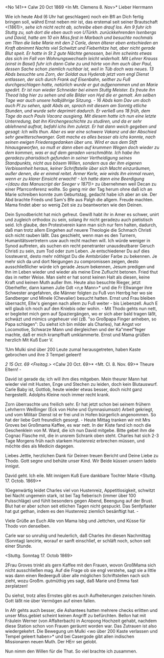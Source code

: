 <No 141>* Calw 20 Oct 1869
 <In Mt. Clemens 8. Nov>*
Lieber Herrmann

Wie ich heute Abd (6 Uhr hat geschlagen) noch ein Bfl an Dich fertig bringen soll, währd Ernst neben mir ist, das erstemal seit seiner Brautschaft <(1861)>*, sehe ich nicht recht ab, schreibe eben drauf los. Am 9 fuhr ich Stuttg zu, sah dort die eben auch von UTürkh. zurückkehrenden Isenbergs und David, hatte am 10 ein Miss.fest in Marbach und besuchte nochmals am 11ten die liebe Marie mit den 2 Carle, deren älterer eben entschieden an Kraft abnimmt Nachts viel Schwitzt und Fieberhitze hat, aber nicht gerade Blut speit. Er hatte in St 2 gute Nächte genossen, bei ihm scheints etwas das sich im Fall von Wohnungswechseln leicht widerholt. Mit Lehrer Krauss (einst in Basel) fuhr ich dann Calw zu und hörte von ihm auch über Paul, dessen Sache schon ziemlich ruchbar ist, weil in Tüb doch was neues. 13 Abds besuchte uns Zorn, der Soldat aus Hyderab jetzt vom engl Dienst entlassen, der sich durch Frank auf Eisenbahn, seither zu Fuß durchgeschlagen hatte, natürlich wurde er gut aufgenommen und an Marie spedirt. Er ist nun wieder Schneider bei einem Stuttg Meister. Es freute ihn Theod Isbg hier zu sehen und alle Bilder von Hyd die er gemalt. Am selben Tage war auch unsere halbjährige Sitzung. - 16 Abds kam Dav um doch auch Pl zu sehen, spät Abds an, sprach mit diesem am Sonntg etliche Stunden, und wurde sehr deprimirt dadurch. Er verließ uns 18 früh, dem Tage da auch Pauls Vacanz ausgieng. Mit diesem hatte ich nun eine letzte Unterredung, bat ihn Kirchengeschichte zu studiren, und da er sehr ablehnend auftrat, befahl ichs ihm zuletzt. Er hat dann weich gegeben und gesagt: Ich wills thun. Aber es war eine schwere Vakanz und der Abschied sehr gewitterschwanger. Gott mache es alles besser als ichs konnte, nach seinen ewigen Friedensgedanken über uns. Wird er aus dem Stift hinausgeworfen, so muß er dann eben auf krummen Wegen doch wieder zu dem kommen, was er auf dem geraden verschmähte. Ich habe ihn geradezu pharisäisch gefunden in seiner Vertheidigung seines Standpunkts, nicht aus bösem Willen, sondern aus der ihm eigenen Verbissenheit heraus, keiner Schriftstelle über sich Macht einzuräumen, außer denen, die er einmal reitet. Armer Kerle, wie wirds ihn einmal reuen, wenn er zu klarer Einsicht erwacht! - Ich hatte dann eine Beerdigung <(dazu das Manuscript der Seeger v 1871)>* zu übernehmen weil Decan zu einer Pfarrconferenz wollte. So gieng mir der Tag herum ohne daß ich an Marie schreiben konnte zum Geburtstag, gedacht habe ich aber an sie. Der Abd brachte Frieds und Sam's Bfe aus Palgh die allgem. Freude machten. Mama findet aber so wenig Zeit sie zu beantworten wie den Deinen.

Dein Synodbericht hat mich gefreut. Gewiß habt ihr in Amer es schwer, unirt und zugleich orthodox zu sein, solang ihr nicht geradezu auch pietistisch seid. Ich glaube, den Protestverein kann man sich nur fern halten, dadurch, daß man trotz allem Eingehen auf neuere Theologie die Schmach Christi sich nicht rauben läßt. Das geschieht, wenn man es den Turnern, Humanitätsvertretern usw auch recht machen will. Ich würde weniger in Synod auftreten, als suchen ein recht penetranter unausdeutbarer Geruch Christi zu sein, zum Tod oder zum Leben. Je entschiedener Du auf dies lossteuerst, desto mehr nöthigst Du die Amtsbrüder Farbe zu bekennen. Je mehr sich da und dort Neigungen zu compromissen zeigen, desto ausschließlicher würde ich gerade Jesum bekennen, Jesum predigen und Ihn im Leben wieder und wieder als meine Eine Zuflucht betonen. Fried thut das in netter Weise. Man sieht er hat sonst keinen Halt als diesen, keine Kraft und keinen Muth außer Ihm. 
Heute also besuchte Rieger, jetzt Oberhelfer, dann kamen Julie Gdt <n‚e Mann>* und die Fr Ellwanger ihre Schwester angefahren, die Männer folgten zu Fuß von Herrbg her wo sie Sandberger und Minele (Chevalier) besucht hatten. Ernst und Frau bleiben übernacht, Ellw's giengen nach allem zu Fuß weiter - bis Liebenzell. Auch E will glaub ich noch auf den Kniebis oder wohin. - Mit Thodo gehts nun nett, er begleitet mich gern auf Spaziergängen, wo er sich aber bald tragen läßt, schwäzt und mimics ungeheuer viel (zB. "so Großpapa Finger anheben, so Papa schlagen": Du siehst ich bin milder als Charles), hat Angst vor Locomotive, Schwarze Mann und dergleichen und der Ka"meel"feger machte, daß er mich krampfhaft umklammerte. 
 Ernst und Mama grüßen herzlich
 Mit Kuß Euer V.

1Um Mulki sind über 200 Leute zumal herausgetreten, haben Kaste gebrochen und ihre 3 Tempel geleert!


 <Stuttgt>*2 15 Oct. 69 <Freitag.>*
 <Calw 20 Oct. 69>*
 <Mt. Cl. 8. Nov. 69>*
Theure Eltern! -

David ist gerade da; ich will ihm dies mitgeben. Mein theurer Mann hat wieder viel mit Husten, Enge und Stechen zu leiden, doch kein Blutauswurf. Carle Baby ist, Gottlob, heute wieder etwas besser, doch nicht ganz hergestellt. Adolphs Kleine noch immer recht krank.

Zorn überraschte uns freilich sehr. Er hat jetzt schon bei seinem frühern Lehrherrn Weißinger (Eck von Hohe und Gymnasiumsstr) Arbeit gekriegt, und vom Militair Dienst ist er frei und in Hofen bürgerlich angenommen. So hat der liebe Gott freundlich gesorgt. - Heute Mittag tranken wir mit Mrs Groves bei Großmama Kaffee, es war nett. In der Kiste fand ich noch die Geschenklein von M. Ward, die ich nun David mitgebe. Bitte gebet ihm die Cognac Flasche mit, die in unsrem Schrank oben steht. Charles hat sich 2-3 Tage Morgens früh nach starkem Hustenreiz erbrechen müssen, und möchte dies als Medicin dagegen.

Liebes Jettle, herzlichen Dank für Deinen treuen Bericht und Deine Liebe zu Thodo. Gott segne und behüte unser Kind. Wir Beide küssen unsern ladelo innigst.

David geht. Ich eile. Mit innigem Kuß
 Eure dankbare Tochter Marie
 <Stuttg. 17. Octob. 1869>*

1Gegenwärtig leidet Charles viel von Hustenreiz, Appetitlosigkeit, schwitzt bei Nacht ungemein stark, ist bei Tag fieberisch (immer über 100 Pulsschläge) und fühlt besonders gegen Abend, Beengung auf der Brust. Blut hat er aber schon seit etlichen Tagen nicht gespuckt. Das Senfpflaster hat gut gethan, indem es den Hustenreiz ziemlich besänftigt hat. -

Viele Grüße an Euch Alle von Mama Isbg und Jettchen, und Küsse für Thodo von denselben.

Carle war so unruhig und heulerlich, daß Charles ihn diesen Nachmittag (Sonntag) lancirte, worauf er sanft einschlief, er schläft noch, schon seit einer Stunde.

<Stuttg. Sonntag 17. Octob 1869>

2Frau Groves trinkt als gern Kaffee mit den Frauen, wovon GroßMama sich nicht ausschließen mag. Auf die Frage ob sie engl verstehe, sagt sie a little was dann einen Redeerguß über alle möglichen Schriftstellen nach sich zieht, wozu Großm. gutmüthig yes sagt, daß Marie und Emma fast zerplatzen!

Du siehst, trotz alles Ernstes gibt es auch Aufheiterungen zwischen hinein. Gott läßt nie über Vermögen auf einen fallen.

In Afr gehts auch besser, die Ashantees hatten mehrere checks erlitten und unser Miss.gebiet scheint keinen Angriff zu befürchten. Bellon hat mit Fräulein Werner (von Affalterbach) in Acropong Hochzeit gehabt, nachdem diese Station schon von Frauen geräumt worden war. Das Zutrauen ist also wiedergekehrt. Die Bewegung um Mulki <wo über 200 Kaste verlassen und Tempel geleert haben>* und bei Casergode gibt allen indischen Missionaren neuen Muth. Der HErr sei gelobt.

Nun nimm den Willen für die That. So viel brachte ich zusammen. 